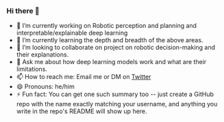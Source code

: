 ### Hi there 👋

<!--
**VishnuDuttSharma/VishnuDuttSharma** is a ✨ _special_ ✨ repository because its `README.md` (this file) appears on your GitHub profile.

Here are some ideas to get you started: -->

- 🔭 I’m currently working on Robotic perception and planning and interpretable/explainable deep learning
- 🌱 I’m currently learning the depth and breadth of the above areas.
- 👯 I’m looking to collaborate on project on robotic decision-making and their explanations. 
- 💬 Ask me about how deep learning models work and what are their limitations.
- 📫 How to reach me: Email me or DM on [Twitter](https://twitter.com/VishnuDSharma) 
- 😄 Pronouns: he/him
- ⚡ Fun fact: You can get one such summary too -- just create a GitHub repo with the name exactly matching your username, and anything you write in the repo's README will show up here.

